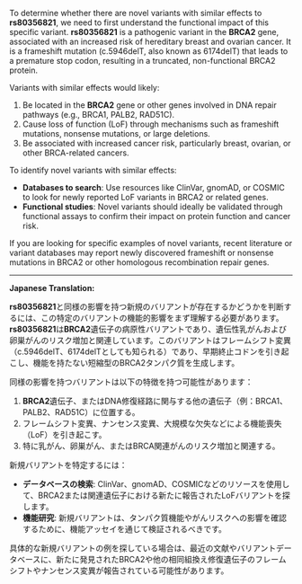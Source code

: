 To determine whether there are novel variants with similar effects to **rs80356821**, we need to first understand the functional impact of this specific variant. **rs80356821** is a pathogenic variant in the **BRCA2** gene, associated with an increased risk of hereditary breast and ovarian cancer. It is a frameshift mutation (c.5946delT, also known as 6174delT) that leads to a premature stop codon, resulting in a truncated, non-functional BRCA2 protein.

Variants with similar effects would likely:
1. Be located in the **BRCA2** gene or other genes involved in DNA repair pathways (e.g., BRCA1, PALB2, RAD51C).
2. Cause loss of function (LoF) through mechanisms such as frameshift mutations, nonsense mutations, or large deletions.
3. Be associated with increased cancer risk, particularly breast, ovarian, or other BRCA-related cancers.

To identify novel variants with similar effects:
- **Databases to search**: Use resources like ClinVar, gnomAD, or COSMIC to look for newly reported LoF variants in BRCA2 or related genes.
- **Functional studies**: Novel variants should ideally be validated through functional assays to confirm their impact on protein function and cancer risk.

If you are looking for specific examples of novel variants, recent literature or variant databases may report newly discovered frameshift or nonsense mutations in BRCA2 or other homologous recombination repair genes.

---

**Japanese Translation:**

**rs80356821**と同様の影響を持つ新規のバリアントが存在するかどうかを判断するには、この特定のバリアントの機能的影響をまず理解する必要があります。**rs80356821**は**BRCA2**遺伝子の病原性バリアントであり、遺伝性乳がんおよび卵巣がんのリスク増加と関連しています。このバリアントはフレームシフト変異（c.5946delT、6174delTとしても知られる）であり、早期終止コドンを引き起こし、機能を持たない短縮型のBRCA2タンパク質を生成します。

同様の影響を持つバリアントは以下の特徴を持つ可能性があります：
1. **BRCA2**遺伝子、またはDNA修復経路に関与する他の遺伝子（例：BRCA1、PALB2、RAD51C）に位置する。
2. フレームシフト変異、ナンセンス変異、大規模な欠失などによる機能喪失（LoF）を引き起こす。
3. 特に乳がん、卵巣がん、またはBRCA関連がんのリスク増加と関連する。

新規バリアントを特定するには：
- **データベースの検索**: ClinVar、gnomAD、COSMICなどのリソースを使用して、BRCA2または関連遺伝子における新たに報告されたLoFバリアントを探します。
- **機能研究**: 新規バリアントは、タンパク質機能やがんリスクへの影響を確認するために、機能アッセイを通じて検証されるべきです。

具体的な新規バリアントの例を探している場合は、最近の文献やバリアントデータベースに、新たに発見されたBRCA2や他の相同組換え修復遺伝子のフレームシフトやナンセンス変異が報告されている可能性があります。